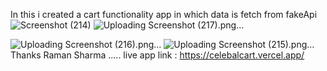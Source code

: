 In this i created a cart functionality app in which data is fetch from fakeApi
![Screenshot (214)](https://github.com/rsharma941/Assignment2/assets/100403296/922be660-4bb5-4358-a7ae-c4bd382ec32d)
![Uploading Screenshot (217).png…]()
 
![Uploading Screenshot (216).png…]()
![Uploading Screenshot (215).png…]()
Thanks Raman Sharma .....
live app link : https://celebalcart.vercel.app/
